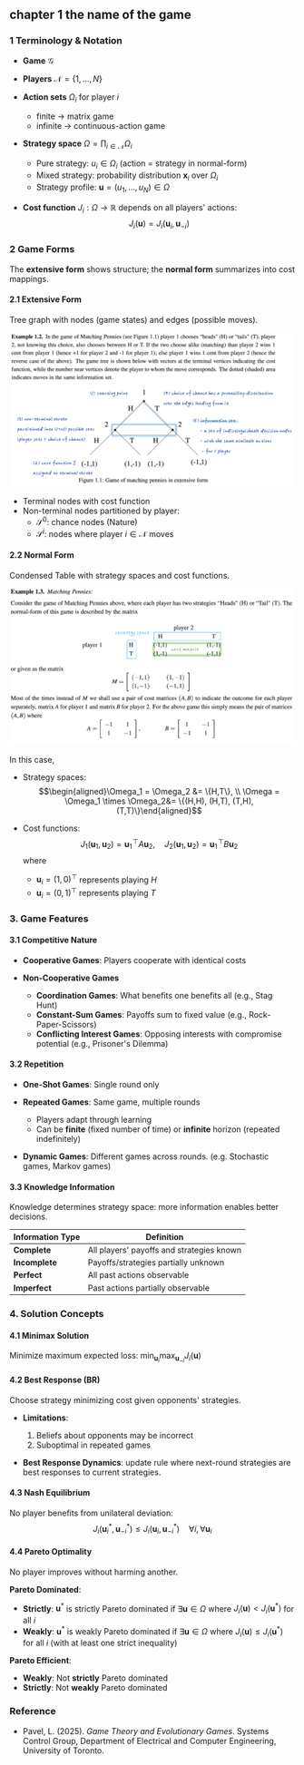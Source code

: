 ## chapter 1 the name of the game


### 1 Terminology & Notation 

- **Game** $\mathcal{G}$

- **Players** $\mathcal{N}
=\{1,...,N\}$ 

- **Action sets** $\Omega_i$ for player $i$
    - finite → matrix game
    - infinite → continuous-action game
- **Strategy space**  $\displaystyle \Omega = \prod_{i\in\mathcal N}\Omega_i$
    - Pure strategy: $u_i \in \Omega_i$ (action = strategy in normal-form)
    - Mixed strategy: probability distribution $\mathbf{x}_i$ over $\Omega_i$
    - Strategy profile: $\mathbf{u} = (u_1,\ldots,u_N) \in \Omega$

- **Cost function** $J_i: \Omega \to \mathbb{R}$ depends on all players' actions: $$J_i(\mathbf{u}) = J_i(\mathbf{u}_i, \mathbf{u}_{-i})$$


### 2 Game Forms
The **extensive form** shows structure; the **normal form** summarizes into cost mappings.

#### 2.1 Extensive Form
Tree graph with nodes (game states) and edges (possible moves).

![Extensive Form Game Tree](../images/extensive-form.png)

- Terminal nodes with cost function
- Non-terminal nodes partitioned by player:
    - $\mathscr{S}^0$: chance nodes (Nature)
    - $\mathscr{S}^i$: nodes where player $i \in \mathcal{N}$ moves



#### 2.2 Normal Form
Condensed Table with strategy spaces and cost functions.

![Normal Form Game Tree](../images/normal-form.png)

In this case, 

- Strategy spaces: $$\begin{aligned}\Omega_1 = \Omega_2 &= \{H,T\}, \\ \Omega = \Omega_1 \times \Omega_2&= \{(H,H), (H,T), (T,H), (T,T)\}\end{aligned}$$

- Cost functions:$$J_1(\mathbf{u}_1, \mathbf{u}_2) = \mathbf{u}_1^{\!\top}A\mathbf{u}_2, \quad J_2(\mathbf{u}_1, \mathbf{u}_2) = \mathbf{u}_1^{\!\top}B\mathbf{u}_2$$
    where 
    - $\mathbf{u}_i = (1, 0)^{\top}$ represents playing $H$
    - $\mathbf{u}_i = (0, 1)^{\top}$ represents playing $T$

### 3. Game Features

#### 3.1 Competitive Nature

- **Cooperative Games**: Players cooperate with identical costs

- **Non-Cooperative Games**
    - **Coordination Games**: What benefits one benefits all (e.g., Stag Hunt)
    - **Constant-Sum Games**: Payoffs sum to fixed value (e.g., Rock-Paper-Scissors)  
    - **Conflicting Interest Games**: Opposing interests with compromise potential (e.g., Prisoner's Dilemma)

#### 3.2 Repetition

- **One-Shot Games**: Single round only

- **Repeated Games**: Same game, multiple rounds
    - Players adapt through learning
    - Can be **finite** (fixed number of time) or **infinite** horizon (repeated indefinitely)

- **Dynamic Games**: Different games across rounds. (e.g. Stochastic games, Markov games)

#### 3.3 Knowledge Information

Knowledge determines strategy space: more information enables better decisions.

| Information Type | Definition |
|-----------------|------------|
| **Complete** | All players' payoffs and strategies known |
| **Incomplete** | Payoffs/strategies partially unknown |
| **Perfect** | All past actions observable |
| **Imperfect** | Past actions partially observable |

### 4. Solution Concepts

#### 4.1 Minimax Solution

Minimize maximum expected loss: $\min_{\mathbf{u}_i} \max_{\mathbf{u}_{-i}} J_i(\mathbf{u})$

#### 4.2 Best Response (BR)
Choose strategy minimizing cost given opponents' strategies.

- **Limitations**:
    1. Beliefs about opponents may be incorrect
    2. Suboptimal in repeated games

- **Best Response Dynamics**: update rule where next-round strategies are best responses to current strategies.

#### 4.3 Nash Equilibrium

No player benefits from unilateral deviation: 
$$J_i(\mathbf{u}^*_i, \mathbf{u}^*_{-i}) \leq J_i(\mathbf{u}_i, \mathbf{u}^*_{-i}) \quad \forall i, \forall \mathbf{u}_i$$

#### 4.4 Pareto Optimality

No player improves without harming another.

**Pareto Dominated**:
- **Strictly**: $\mathbf{u}^*$ is strictly Pareto dominated if $\exists \mathbf{u} \in \Omega$ where $J_i(\mathbf{u}) < J_i(\mathbf{u}^*)$ for all $i$
- **Weakly**: $\mathbf{u}^*$ is weakly Pareto dominated if $\exists \mathbf{u} \in \Omega$ where $J_i(\mathbf{u}) \leq J_i(\mathbf{u}^*)$ for all $i$ (with at least one strict inequality)

**Pareto Efficient**:
- **Weakly**: Not **strictly** Pareto dominated
- **Strictly**: Not **weakly** Pareto dominated


### Reference

- Pavel, L. (2025). *Game Theory and Evolutionary Games*. Systems Control Group, Department of Electrical and Computer Engineering, University of Toronto.
